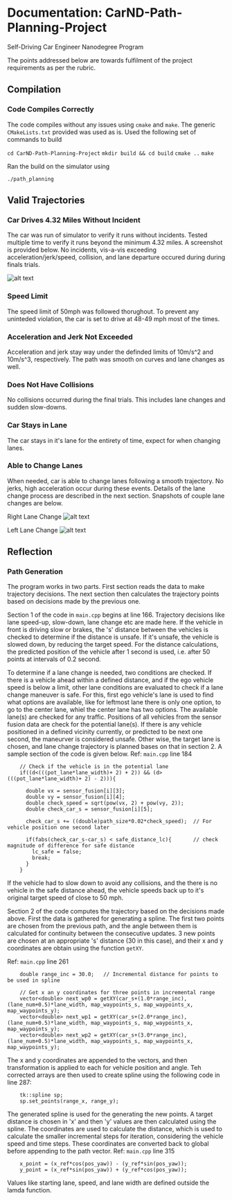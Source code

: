 # Documentation: CarND-Path-Planning-Project
Self-Driving Car Engineer Nanodegree Program


The points addressed below are towards fulfilment of the project requirements as per the rubric.

[//]: # (Image References)

[image1]: ./writeup_images/Left_Switch.jpg "Successful Run"
[image2]: ./writeup_images/Right_Switch.jpg "Right Lane Switch"
[image3]: ./writeup_images/Left_Switch.jpg "Left Lane Switch"


## Compilation
### Code Compiles Correctly

The code compiles without any issues using `cmake` and `make`. The generic `CMakeLists.txt` provided was used as is. 
Used the following set of commands to build

`cd CarND-Path-Planning-Project`
`mkdir build && cd build`
`cmake ..`
`make`

Ran the build on the simulator using 

`./path_planning`



## Valid Trajectories

### Car Drives 4.32 Miles Without Incident

The car was run of simulator to verify it runs without incidents. Tested multiple time to verify it runs beyond the minimum 4.32 miles.
A screenshot is provided below. No incidents, vis-a-vis exceeding acceleration/jerk/speed, collision, and lane departure occured during during finals trials.

![alt text][image1]


### Speed Limit
The speed limit of 50mph was followed thorughout. To prevent any uninteded violation, the car is set to drive at 48-49 mph most of the times.


### Acceleration and Jerk Not Exceeded

Acceleration and jerk stay way under the definded limits of 10m/s^2 and 10m/s^3, respectively. The path was smooth on curves and lane changes as well.


### Does Not Have Collisions

No collisions occurred during the final trials. This includes lane changes and sudden slow-downs.

### Car Stays in Lane

The car stays in it's lane for the entirety of time, expect for when changing lanes.

### Able to Change Lanes 

When needed, car is able to change lanes following a smooth trajectory. No jerks, high acceleration occur during these events. Details of the lane change process are described in the next section. Snapshots of couple lane changes are below.

Right Lane Change
![alt text][image2]


Left Lane Change
![alt text][image3]


## Reflection

### Path Generation

The program works in two parts. First section reads the data to make trajectory decisions. The next section then calculates the trajectory points based on decisions made by the previous one.

Section 1 of the code in `main.cpp` begins at line 166. Trajectory decisions like lane speed-up, slow-down, lane change etc are made here.
If the vehicle in front is driving slow or brakes, the 's' distance between the vehicles is checked to determine if the distance is unsafe. If it's unsafe, the vehicle is slowed down, by reducing the target speed. For the distance calculations, the predicted position of the vehicle after 1 second is used, i.e. after 50 points at intervals of 0.2 second.

To determine if a lane change is needed, two conditions are checked. If there is a vehicle ahead within a defined distance, and if the ego vehicle speed is below a limit, other lane conditions are evaluated to check if a lane change maneuver is safe. For this, first ego vehicle's lane is used to find what options are available, like for leftmost lane there is only one option, to go to the center lane, whiel the center lane has two options. The available lane(s) are checked for any traffic. Positions of all vehicles from the sensor fusion data are check for the potential lane(s). If there is any vehicle positioned in a defined vicinity currently, or predicted to be next one second, the maneurver is considered unsafe. Other wise, the target lane is chosen, and lane change trajectory is planned bases on that in section 2. A sample section of the code is given below.
Ref: `main.cpp` line 184

```
    // Check if the vehicle is in the potential lane
    if((d<(((pot_lane*lane_width)+ 2) + 2)) && (d>(((pot_lane*lane_width)+ 2) - 2))){

      double vx = sensor_fusion[i][3];
      double vy = sensor_fusion[i][4];
      double check_speed = sqrt(pow(vx, 2) + pow(vy, 2));
      double check_car_s = sensor_fusion[i][5];

      check_car_s += ((double)path_size*0.02*check_speed);  // For vehicle position one second later

      if(fabs(check_car_s-car_s) < safe_distance_lc){       // check magnitude of difference for safe distance         
        lc_safe = false;
        break;
      }              
    }
```

If the vehicle had to slow down to avoid any collisions, and the there is no vehicle in the safe distance ahead, the vehicle speeds back up to it's original target speed of close to 50 mph.



Section 2 of the code computes the trajectory based on the decisions made above. First the data is gathered for generating a spline. The first two points are chosen from the previous path, and the angle between them is calculated for continuity between the consecutive updates. 3 new points are chosen at an appropriate 's' distance (30 in this case), and their x and y coordinates are obtain using the function `getXY`. 

Ref: `main.cpp` line 261
```
    double range_inc = 30.0;   // Incremental distance for points to be used in spline

    // Get x an y coordinates for three points in incremental range
    vector<double> next_wp0 = getXY(car_s+(1.0*range_inc), (lane_num+0.5)*lane_width, map_waypoints_s, map_waypoints_x, map_waypoints_y);
    vector<double> next_wp1 = getXY(car_s+(2.0*range_inc), (lane_num+0.5)*lane_width, map_waypoints_s, map_waypoints_x, map_waypoints_y);
    vector<double> next_wp2 = getXY(car_s+(3.0*range_inc), (lane_num+0.5)*lane_width, map_waypoints_s, map_waypoints_x, map_waypoints_y);
```

The x and y coordinates are appended to the vectors, and then transformation is applied to each for vehicle position and angle. Teh corrected arrays are then used to create spline using the following code in line 287:
```
    tk::spline sp;          
    sp.set_points(range_x, range_y);     
```

The generated spline is used for the generating the new points. A target distance is chosen in 'x' and then 'y' values are then calculated using the spline. The coordinates are used to calculate the distance, which is used to calculate the smaller incremental steps for iteration, considering the vehicle speed and time steps. These coordinates are converted back to global before appending to the path vector.
Ref: `main.cpp` line 315
```
    x_point = (x_ref*cos(pos_yaw)) - (y_ref*sin(pos_yaw));
    y_point = (x_ref*sin(pos_yaw)) + (y_ref*cos(pos_yaw));
```
Values like starting lane, speed, and lane width are defined outside the lamda function.